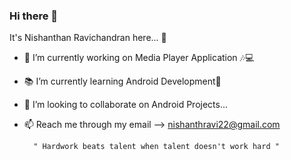 ### Hi there 👋

<!--
**nishanthravi22/nishanthravi22** is a ✨ _special_ ✨ repository because its `README.md` (this file) appears on your GitHub profile.-->
 
 It's Nishanthan Ravichandran here... 👋

- 🔭 I’m currently working on Media Player Application 🎶💻
- 📚 I’m currently learning Android Development📲
- 👯 I’m looking to collaborate on Android Projects...
- 📫 Reach me through my email --> nishanthravi22@gmail.com
       
        " Hardwork beats talent when talent doesn't work hard "


